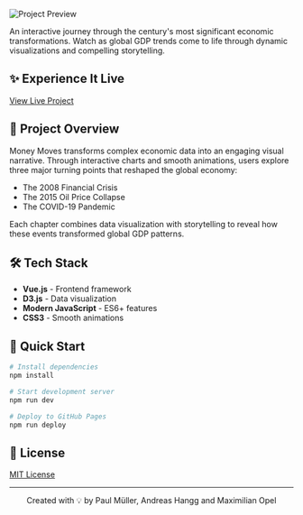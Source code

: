 ![Project Preview](preview.gif)

An interactive journey through the century's most significant economic transformations. Watch as global GDP trends come to life through dynamic visualizations and compelling storytelling.

## ✨ Experience It Live

[View Live Project](https://PaulMue0.github.io/money-moves/)

## 🎯 Project Overview

Money Moves transforms complex economic data into an engaging visual narrative. Through interactive charts and smooth animations, users explore three major turning points that reshaped the global economy:

- The 2008 Financial Crisis
- The 2015 Oil Price Collapse
- The COVID-19 Pandemic

Each chapter combines data visualization with storytelling to reveal how these events transformed global GDP patterns.

## 🛠️ Tech Stack

- **Vue.js** - Frontend framework
- **D3.js** - Data visualization
- **Modern JavaScript** - ES6+ features
- **CSS3** - Smooth animations

## 🚀 Quick Start

```bash
# Install dependencies
npm install

# Start development server
npm run dev

# Deploy to GitHub Pages
npm run deploy
```

## 📝 License

[MIT License](./LICENSE)

---

<div align="center">
  Created with 💡 by Paul Müller, Andreas Hangg and Maximilian Opel
</div>

